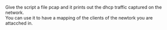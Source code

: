 Give the script a file pcap and it prints out the dhcp traffic
captured on the network. 
<br />
You can use it to have a mapping of the clients of the newtork 
you are attacched in. 
<br />
